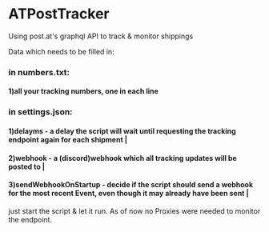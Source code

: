 # ATPostTracker
Using post.at's graphql API to track &amp; monitor shippings 

Data which needs to be filled in:

### in numbers.txt:
  #### 1)all your tracking numbers, one in each line
  
### in settings.json:
  #### 1)delayms - a delay the script will wait until requesting the tracking endpoint again for each shipment | 
  #### 2)webhook - a (discord)webhook which all tracking updates will be posted to | 
  #### 3)sendWebhookOnStartup - decide if the script should send a webhook for the most recent Event, even though it may already have been sent | 
  
just start the script & let it run. As of now no Proxies were needed to monitor the endpoint. 
